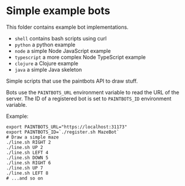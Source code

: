 # Simple example bots

This folder contains example bot implementations.

* `shell` contains bash scripts using curl
* `python` a python example
* `node` a simple Node JavaScript example
* `typescript` a more complex Node TypeScript example
* `clojure` a Clojure example
* `java` a simple Java skeleton


Simple scripts that use the paintbots API to draw stuff.

Bots use the `PAINTBOTS_URL` environment variable to read the URL
of the server. The ID of a registered bot is set to `PAINTBOTS_ID`
environment variable.

Example:
```shell
export PAINTBOTS_URL="https://localhost:31173"
export PAINTBOTS_ID=`./register.sh MazeBot`
# Draw a simple maze
./line.sh RIGHT 2
./line.sh UP 2
./line.sh LEFT 4
./line.sh DOWN 5
./line.sh RIGHT 6
./line.sh UP 7
./line.sh LEFT 8
# ...and so on
```
